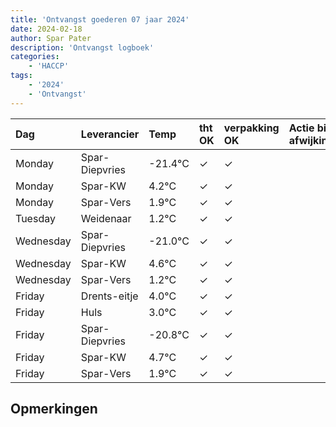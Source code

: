 ```yaml
---
title: 'Ontvangst goederen 07 jaar 2024'
date: 2024-02-18
author: Spar Pater
description: 'Ontvangst logboek'
categories:
    - 'HACCP'
tags:
    - '2024'
    - 'Ontvangst'
---
```

| Dag | Leverancier | Temp | tht OK | verpakking OK | Actie bij afwijking | Controle door |
|:---|:---|:---|:---|:---|:---|:---|
| Monday | Spar-Diepvries | -21.4°C | &check; | &check; | | DPater |
| Monday | Spar-KW | 4.2°C | &check; | &check; | | DPater |
| Monday | Spar-Vers | 1.9°C | &check; | &check; | | DPater |
| Tuesday | Weidenaar | 1.2°C | &check; | &check; | | DPater |
| Wednesday | Spar-Diepvries | -21.0°C | &check; | &check; | | WPater |
| Wednesday | Spar-KW | 4.6°C | &check; | &check; | | WPater |
| Wednesday | Spar-Vers | 1.2°C | &check; | &check; | | WPater |
| Friday | Drents-eitje | 4.0°C | &check; | &check; | | WPater |
| Friday | Huls | 3.0°C | &check; | &check; | | WPater |
| Friday | Spar-Diepvries | -20.8°C | &check; | &check; | | WPater |
| Friday | Spar-KW | 4.7°C | &check; | &check; | | WPater |
| Friday | Spar-Vers | 1.9°C | &check; | &check; | | WPater |

## Opmerkingen


